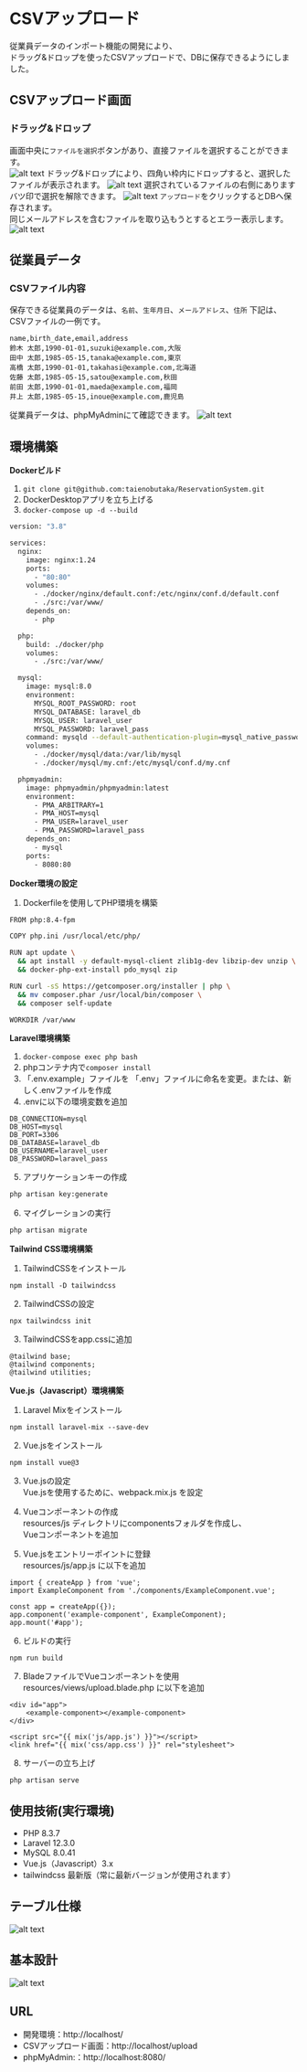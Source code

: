 # CSVアップロード
従業員データのインポート機能の開発により、<br />
ドラッグ&ドロップを使ったCSVアップロードで、DBに保存できるようにしました。
## CSVアップロード画面
### ドラッグ&ドロップ
画面中央に`ファイルを選択`ボタンがあり、直接ファイルを選択することができます。<br />
![alt text](<images/スクリーンショット 2025-03-26 100636.png>)
ドラッグ&ドロップにより、四角い枠内にドロップすると、選択したファイルが表示されます。
![alt text](<images/スクリーンショット 2025-03-26 100025.png>)
選択されているファイルの右側にありますバツ印で選択を解除できます。
![alt text](<images/スクリーンショット 2025-03-26 100657.png>)
`アップロード`をクリックするとDBへ保存されます。<br />
同じメールアドレスを含むファイルを取り込もうとするとエラー表示します。
![alt text](<images/スクリーンショット 2025-03-26 100829.png>)
## 従業員データ
### CSVファイル内容
保存できる従業員のデータは、`名前`、`生年月日`、`メールアドレス`、`住所`
下記は、CSVファイルの一例です。
```
name,birth_date,email,address
鈴木 太郎,1990-01-01,suzuki@example.com,大阪
田中 太郎,1985-05-15,tanaka@example.com,東京
高橋 太郎,1990-01-01,takahasi@example.com,北海道
佐藤 太郎,1985-05-15,satou@example.com,秋田
前田 太郎,1990-01-01,maeda@example.com,福岡
井上 太郎,1985-05-15,inoue@example.com,鹿児島
```
従業員データは、phpMyAdminにて確認できます。
![alt text](<images/スクリーンショット 2025-03-26 100855.png>)
## 環境構築

**Dockerビルド**
1. `git clone git@github.com:taienobutaka/ReservationSystem.git`
2. DockerDesktopアプリを立ち上げる
3. `docker-compose up -d --build`

``` bash
version: "3.8"

services:
  nginx:
    image: nginx:1.24
    ports:
      - "80:80"
    volumes:
      - ./docker/nginx/default.conf:/etc/nginx/conf.d/default.conf
      - ./src:/var/www/
    depends_on:
      - php

  php:
    build: ./docker/php
    volumes:
      - ./src:/var/www/

  mysql:
    image: mysql:8.0
    environment:
      MYSQL_ROOT_PASSWORD: root
      MYSQL_DATABASE: laravel_db
      MYSQL_USER: laravel_user
      MYSQL_PASSWORD: laravel_pass
    command: mysqld --default-authentication-plugin=mysql_native_password
    volumes:
      - ./docker/mysql/data:/var/lib/mysql
      - ./docker/mysql/my.cnf:/etc/mysql/conf.d/my.cnf

  phpmyadmin:
    image: phpmyadmin/phpmyadmin:latest
    environment:
      - PMA_ARBITRARY=1
      - PMA_HOST=mysql
      - PMA_USER=laravel_user
      - PMA_PASSWORD=laravel_pass
    depends_on:
      - mysql
    ports:
      - 8080:80
```

**Docker環境の設定**
1. Dockerfileを使用してPHP環境を構築
``` bash
FROM php:8.4-fpm

COPY php.ini /usr/local/etc/php/

RUN apt update \
  && apt install -y default-mysql-client zlib1g-dev libzip-dev unzip \
  && docker-php-ext-install pdo_mysql zip

RUN curl -sS https://getcomposer.org/installer | php \
  && mv composer.phar /usr/local/bin/composer \
  && composer self-update

WORKDIR /var/www
```
**Laravel環境構築**
1. `docker-compose exec php bash`
2. phpコンテナ内で`composer install`
3. 「.env.example」ファイルを 「.env」ファイルに命名を変更。または、新しく.envファイルを作成
4. .envに以下の環境変数を追加
```
DB_CONNECTION=mysql
DB_HOST=mysql
DB_PORT=3306
DB_DATABASE=laravel_db
DB_USERNAME=laravel_user
DB_PASSWORD=laravel_pass
```

5. アプリケーションキーの作成
``` bash
php artisan key:generate
```

6. マイグレーションの実行
``` bash
php artisan migrate
```
**Tailwind CSS環境構築**
1. TailwindCSSをインストール
```
npm install -D tailwindcss
```
2. TailwindCSSの設定
```
npx tailwindcss init
```
3. TailwindCSSをapp.cssに追加
```
@tailwind base;
@tailwind components;
@tailwind utilities;
```

**Vue.js（Javascript）環境構築**
1. Laravel Mixをインストール
```
npm install laravel-mix --save-dev
```
2. Vue.jsをインストール
```
npm install vue@3
```
3. Vue.jsの設定<br />
Vue.jsを使用するために、webpack.mix.js を設定

4. Vueコンポーネントの作成<br />
resources/js ディレクトリにcomponentsフォルダを作成し、<br />
Vueコンポーネントを追加

5. Vue.jsをエントリーポイントに登録<br />
resources/js/app.js に以下を追加<br />
```
import { createApp } from 'vue';
import ExampleComponent from './components/ExampleComponent.vue';

const app = createApp({});
app.component('example-component', ExampleComponent);
app.mount('#app');
```
6. ビルドの実行
```
npm run build
```
7. BladeファイルでVueコンポーネントを使用<br />
resources/views/upload.blade.php に以下を追加
```
<div id="app">
    <example-component></example-component>
</div>

<script src="{{ mix('js/app.js') }}"></script>
<link href="{{ mix('css/app.css') }}" rel="stylesheet">
```
8. サーバーの立ち上げ
```
php artisan serve
```

## 使用技術(実行環境)
- PHP 8.3.7
- Laravel 12.3.0
- MySQL 8.0.41
- Vue.js（Javascript）3.x
- tailwindcss 最新版（常に最新バージョンが使用されます）

## テーブル仕様
![alt text](<images/スクリーンショット 2025-03-26 095448.png>)

## 基本設計
![alt text](<images/スクリーンショット 2025-03-26 151223.png>)

## URL
- 開発環境：http://localhost/
- CSVアップロード画面：http://localhost/upload
- phpMyAdmin:：http://localhost:8080/
